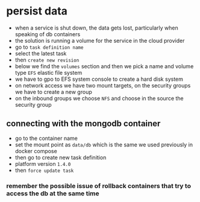 # persist data

- when a service is shut down, the data gets lost, particularly when speaking of db containers
- the solution is running a volume for the service in the cloud provider
- go to `task definition name`
- select the latest task
- then `create new revision`
- below we find the `volumes` section and then we pick a name and volume type `EFS` elastic file system
- we have to gpo to EFS system console to create a hard disk system
- on network access we have two mount targets, on the security groups we have to create a new group
- on the inbound groups we choose `NFS` and choose in the source the security group

## connecting with the mongodb container

- go to the container name
- set the mount point as `data/db` which is the same we used previously in docker compose
- then go to create new task definition
- platform version `1.4.0`
- then `force update task`


### remember the possible issue of rollback containers that try to access the db at the same time